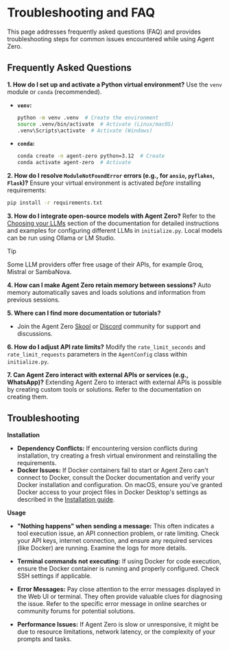 # Troubleshooting and FAQ
This page addresses frequently asked questions (FAQ) and provides troubleshooting steps for common issues encountered while using Agent Zero.

## Frequently Asked Questions
**1. How do I set up and activate a Python virtual environment?**
Use the `venv` module or `conda` (recommended).
* **`venv`:**
    ```bash
    python -m venv .venv  # Create the environment
    source .venv/bin/activate  # Activate (Linux/macOS)
    .venv\Scripts\activate  # Activate (Windows)
    ```
* **`conda`:**
    ```bash
    conda create -n agent-zero python=3.12  # Create
    conda activate agent-zero  # Activate
    ```
**2. How do I resolve `ModuleNotFoundError` errors (e.g., for `ansio`, `pyflakes`, `Flask`)?**
Ensure your virtual environment is activated *before* installing requirements:

```bash
pip install -r requirements.txt
```

**3. How do I integrate open-source models with Agent Zero?**
Refer to the [Choosing your LLMs](installation.md#installing-and-using-ollama-local-models) section of the documentation for detailed instructions and examples for configuring different LLMs in `initialize.py`. Local models can be run using Ollama or LM Studio.

> [!TIP]  
> Some LLM providers offer free usage of their APIs, for example Groq, Mistral or SambaNova.

**4. How can I make Agent Zero retain memory between sessions?**
Auto memory automatically saves and loads solutions and information from previous sessions.

**5. Where can I find more documentation or tutorials?**
*   Join the Agent Zero [Skool](https://www.skool.com/agent-zero) or [Discord](https://discord.gg/Z2tun2N3) community for support and discussions.

**6. How do I adjust API rate limits?**
Modify the `rate_limit_seconds` and `rate_limit_requests` parameters in the `AgentConfig` class within `initialize.py`.

**7. Can Agent Zero interact with external APIs or services (e.g., WhatsApp)?**
Extending Agent Zero to interact with external APIs is possible by creating custom tools or solutions. Refer to the documentation on creating them. 

## Troubleshooting

**Installation**
* **Dependency Conflicts:** If encountering version conflicts during installation, try creating a fresh virtual environment and reinstalling the requirements.
* **Docker Issues:** If Docker containers fail to start or Agent Zero can't connect to Docker, consult the Docker documentation and verify your Docker installation and configuration.  On macOS, ensure you've granted Docker access to your project files in Docker Desktop's settings as described in the [Installation guide](installation.md#2-install-docker-docker-desktop-application).

**Usage**
* **"Nothing happens" when sending a message:** This often indicates a tool execution issue, an API connection problem, or rate limiting. Check your API keys, internet connection, and ensure any required services (like Docker) are running.  Examine the logs for more details.

* **Terminal commands not executing:** If using Docker for code execution, ensure the Docker container is running and properly configured.  Check SSH settings if applicable.

* **Error Messages:** Pay close attention to the error messages displayed in the Web UI or terminal.  They often provide valuable clues for diagnosing the issue. Refer to the specific error message in online searches or community forums for potential solutions.

* **Performance Issues:** If Agent Zero is slow or unresponsive, it might be due to resource limitations, network latency, or the complexity of your prompts and tasks.
